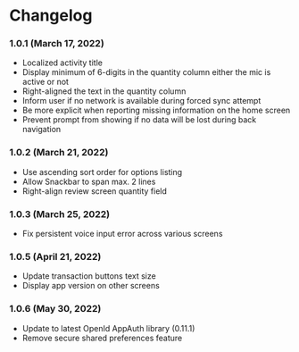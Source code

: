 # Changelog

### 1.0.1 (March 17, 2022)

- Localized activity title
- Display minimum of 6-digits in the quantity column either the mic is active or not
- Right-aligned the text in the quantity column
- Inform user if no network is available during forced sync attempt
- Be more explicit when reporting missing information on the home screen
- Prevent prompt from showing if no data will be lost during back navigation

### 1.0.2 (March 21, 2022)

- Use ascending sort order for options listing
- Allow Snackbar to span max. 2 lines
- Right-align review screen quantity field

### 1.0.3 (March 25, 2022)

- Fix persistent voice input error across various screens

### 1.0.5 (April 21, 2022)

- Update transaction buttons text size
- Display app version on other screens

### 1.0.6 (May 30, 2022)

- Update to latest OpenId AppAuth library (0.11.1)
- Remove secure shared preferences feature